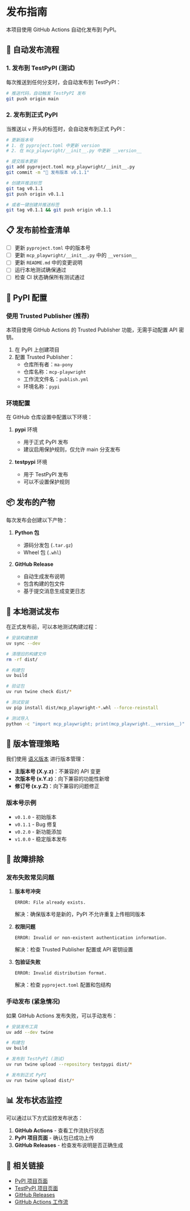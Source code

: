 # 发布指南

本项目使用 GitHub Actions 自动化发布到 PyPI。

## 🚀 自动发布流程

### 1. 发布到 TestPyPI (测试)

每次推送到任何分支时，会自动发布到 TestPyPI：

```bash
# 推送代码，自动触发 TestPyPI 发布
git push origin main
```

### 2. 发布到正式 PyPI

当推送以 `v` 开头的标签时，会自动发布到正式 PyPI：

```bash
# 更新版本号
# 1. 在 pyproject.toml 中更新 version
# 2. 在 mcp_playwright/__init__.py 中更新 __version__

# 提交版本更新
git add pyproject.toml mcp_playwright/__init__.py
git commit -m "🔖 发布版本 v0.1.1"

# 创建并推送标签
git tag v0.1.1
git push origin v0.1.1

# 或者一键创建并推送标签
git tag v0.1.1 && git push origin v0.1.1
```

## 📋 发布前检查清单

- [ ] 更新 `pyproject.toml` 中的版本号
- [ ] 更新 `mcp_playwright/__init__.py` 中的 `__version__`
- [ ] 更新 `README.md` 中的变更说明
- [ ] 运行本地测试确保通过
- [ ] 检查 CI 状态确保所有测试通过

## 🔧 PyPI 配置

### 使用 Trusted Publisher (推荐)

本项目使用 GitHub Actions 的 Trusted Publisher 功能，无需手动配置 API 密钥。

1. 在 PyPI 上创建项目
2. 配置 Trusted Publisher：
   - 仓库所有者：`ma-pony`
   - 仓库名称：`mcp-playwright`
   - 工作流文件名：`publish.yml`
   - 环境名称：`pypi`

### 环境配置

在 GitHub 仓库设置中配置以下环境：

1. **pypi** 环境
   - 用于正式 PyPI 发布
   - 建议启用保护规则，仅允许 main 分支发布

2. **testpypi** 环境
   - 用于 TestPyPI 发布
   - 可以不设置保护规则

## 📦 发布的产物

每次发布会创建以下产物：

1. **Python 包**
   - 源码分发包 (`.tar.gz`)
   - Wheel 包 (`.whl`)

2. **GitHub Release**
   - 自动生成发布说明
   - 包含构建的包文件
   - 基于提交消息生成变更日志

## 🧪 本地测试发布

在正式发布前，可以本地测试构建过程：

```bash
# 安装构建依赖
uv sync --dev

# 清理旧的构建文件
rm -rf dist/

# 构建包
uv build

# 验证包
uv run twine check dist/*

# 测试安装
uv pip install dist/mcp_playwright-*.whl --force-reinstall

# 测试导入
python -c "import mcp_playwright; print(mcp_playwright.__version__)"
```

## 🔄 版本管理策略

我们使用 [语义版本](https://semver.org/lang/zh-CN/) 进行版本管理：

- **主版本号 (X.y.z)**：不兼容的 API 变更
- **次版本号 (x.Y.z)**：向下兼容的功能性新增
- **修订号 (x.y.Z)**：向下兼容的问题修正

### 版本号示例

- `v0.1.0` - 初始版本
- `v0.1.1` - Bug 修复
- `v0.2.0` - 新功能添加
- `v1.0.0` - 稳定版本发布

## 🚨 故障排除

### 发布失败常见问题

1. **版本号冲突**
   ```
   ERROR: File already exists.
   ```
   解决：确保版本号是新的，PyPI 不允许重复上传相同版本

2. **权限问题**
   ```
   ERROR: Invalid or non-existent authentication information.
   ```
   解决：检查 Trusted Publisher 配置或 API 密钥设置

3. **包验证失败**
   ```
   ERROR: Invalid distribution format.
   ```
   解决：检查 `pyproject.toml` 配置和包结构

### 手动发布 (紧急情况)

如果 GitHub Actions 发布失败，可以手动发布：

```bash
# 安装发布工具
uv add --dev twine

# 构建包
uv build

# 发布到 TestPyPI (测试)
uv run twine upload --repository testpypi dist/*

# 发布到正式 PyPI
uv run twine upload dist/*
```

## 📊 发布状态监控

可以通过以下方式监控发布状态：

1. **GitHub Actions** - 查看工作流执行状态
2. **PyPI 项目页面** - 确认包已成功上传
3. **GitHub Releases** - 检查发布说明是否正确生成

## 🔗 相关链接

- [PyPI 项目页面](https://pypi.org/project/mcp-playwright/)
- [TestPyPI 项目页面](https://test.pypi.org/project/mcp-playwright/)
- [GitHub Releases](https://github.com/ma-pony/mcp-playwright/releases)
- [GitHub Actions 工作流](https://github.com/ma-pony/mcp-playwright/actions)

